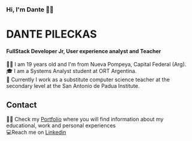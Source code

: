 ### Hi, I'm Dante 👋🤓



# DANTE PILECKAS 
#### FullStack Developer Jr, User experience analyst and Teacher	

🙋‍♂️ I am 19 years old and I'm from Nueva Pompeya, Capital Federal (Arg).  
🎓 I am a Systems Analyst student at ORT Argentina.  
💼 Currently I work as a substitute computer science teacher at the secondary level at the San Antonio de Padua Institute.  
 
 
 ## Contact
 👨‍💻 Check my [Portfolio](https://dantepileckas.github.io/home) where you will find information about my educational, work and personal experiences  
 ‍💻Reach me on [Linkedin](https://www.linkedin.com/in/dante-pileckas-4b503b210/)  
